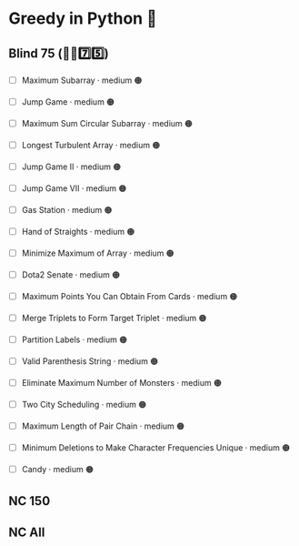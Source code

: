 # Greedy in Python 🐍

## Blind 75 (🧑‍🦯7️⃣5️⃣)
- [ ] Maximum Subarray · medium 🟠

- [ ] Jump Game · medium 🟠

- [ ] Maximum Sum Circular Subarray · medium 🟠
- [ ] Longest Turbulent Array · medium 🟠

- [ ] Jump Game II · medium 🟠
- [ ] Jump Game VII · medium 🟠
- [ ] Gas Station · medium 🟠
- [ ] Hand of Straights · medium 🟠
- [ ] Minimize Maximum of Array · medium 🟠
- [ ] Dota2 Senate · medium 🟠
- [ ] Maximum Points You Can Obtain From Cards · medium 🟠
- [ ] Merge Triplets to Form Target Triplet · medium 🟠
- [ ] Partition Labels · medium 🟠
- [ ] Valid Parenthesis String · medium 🟠
- [ ] Eliminate Maximum Number of Monsters · medium 🟠
- [ ] Two City Scheduling · medium 🟠
- [ ] Maximum Length of Pair Chain · medium 🟠
- [ ] Minimum Deletions to Make Character Frequencies Unique · medium 🟠
- [ ] Candy · medium 🟠


## NC 150


## NC All